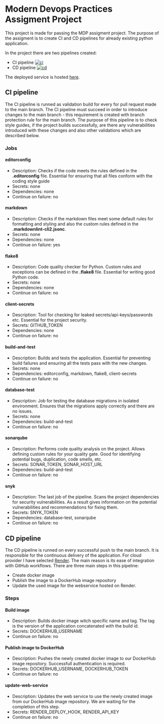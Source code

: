 # Modern Devops Practices Assigment Project

This project is made for passing the MDP assigment project. The purpose of the assigment is to create CI and CD pipelines for already existing python application.

In the project there are two pipelines created:

- CI pipeline [![ci](https://github.com/GeorgiTerziev02/MDP_Project_FMI/actions/workflows/ci.yml/badge.svg)](https://github.com/GeorgiTerziev02/MDP_Project_FMI/actions/workflows/ci.yml)
- CD pipeline [![cd](https://github.com/GeorgiTerziev02/MDP_Project_FMI/actions/workflows/cd.yml/badge.svg)](https://github.com/GeorgiTerziev02/MDP_Project_FMI/actions/workflows/cd.yml)

The deployed service is hosted [here](https://mdp-image-repository-latest.onrender.com/).

## CI pipeline

The CI pipeline is runned as validation build for every for pull request made to the main branch.
The CI pipeline must succeed in order to introduce changes to the main branch - this requirement is created with branch protection rule for the main branch.
The purpose of this pipeline is to check style guides, if the project builds successfully, are there any vulnerabilities introduced with these changes and also other validations which are described below.

### Jobs

#### editorconfig

- Description: Checks if the code meets the rules defined in the **.editorconfig** file. Essential for ensuring that all files conform with the coding style guide
- Secrets: none
- Dependencies: none
- Continue on failure: no

#### markdown

- Description: Checks if the markdown files meet some default rules for formatting and styling and also the custom rules defined in the **.markdownlint-cli2.jsonc**.
- Secrets: none
- Dependencies: none
- Continue on failure: yes

#### flake8

- Description: Code quality checker for Python. Custom rules and exceptions can be defined in the **.flake8** file. Essential for writing good Python code.
- Secrets: none
- Dependencies: none
- Continue on failure: no

#### client-secrets

- Description: Tool for checking for leaked secrets/api-keys/passwords etc. Essential for the project security.
- Secrets: GITHUB_TOKEN
- Dependencies: none
- Continue on failure: no

#### build-and-test

- Description: Builds and tests the application. Essential for preventing build failures and ensuring all the tests pass with the new changes.
- Secrets: none
- Dependencies: editorconfig, markdown, flake8, client-secrets
- Continue on failure: no

#### database-test

- Description: Job for testing the database migrations in isolated environment. Ensures that the migrations apply correctly and there are no issues.
- Secrets: none
- Dependencies: build-and-test
- Continue on failure: no

#### sonarqube

- Description: Performs code quality analysis on the project. Allows defining custom rules for your quality gate. Good for identifying potential bugs, duplication, code smells, etc.
- Secrets: SONAR_TOKEN, SONAR_HOST_URL
- Dependencies: build-and-test
- Continue on failure: no

#### snyk

- Description: The last job of the pipeline. Scans the project dependencies for security vulnerabilities. As a result gives information on the potential vulnerabilities and recommendations for fixing them.
- Secrets: SNYK_TOKEN
- Dependencies: database-test, sonarqube
- Continue on failure: no

## CD pipeline

The CD pipeline is runned on every successful push to the main branch. It is responsible for the continuous delivery of the application.
For cloud provider I have selected [Render](https://render.com/). The main reason is its ease of integration with GitHub workflows.
There are three main steps in this pipeline:

- Create docker image
- Publish the image to a DockerHub image repository
- Update the used image for the webservice hosted on Render.

### Steps

#### Build image

- Description: Builds docker image witch specific name and tag. The tag is the version of the application concatenated with the build id.
- Secrets: DOCKERHUB_USERNAME
- Continue on failure: no

#### Publish image to DockerHub

- Description: Pushes the newly created docker image to our DockerHub image repository. Successfull authentication is required.
- Secrets: DOCKERHUB_USERNAME, DOCKERHUB_TOKEN
- Continue on failure: no

#### update-web-service

- Description: Updates the web service to use the newly created image from our DockerHub image repository. We are waiting for the completion of this step.
- Secrets: RENDER_DEPLOY_HOOK, RENDER_API_KEY
- Continue on failure: no

